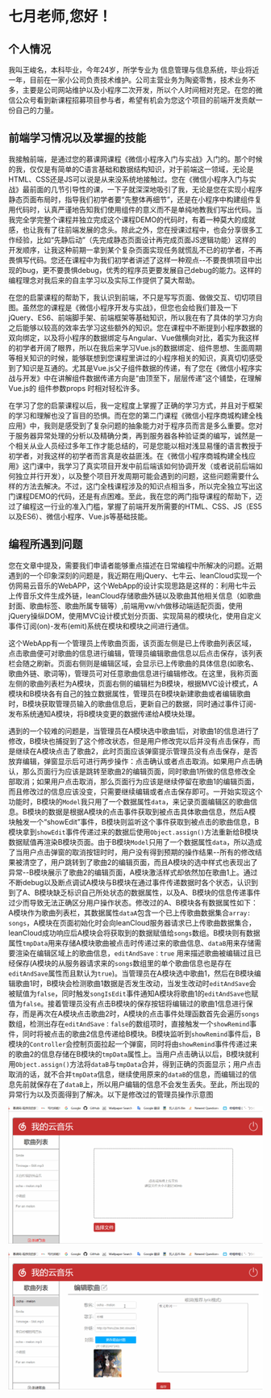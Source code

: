# 七月老师,您好！

## 个人情况

我叫王峻名，本科毕业，今年24岁，所学专业为 信息管理与信息系统，毕业将近一年，目前在一家小公司负责技术维护。公司主营业务为陶瓷零售，技术业务不多，主要是公司网站维护以及小程序二次开发，所以个人时间相对充足。在您的微信公众号看到新课程招募项目参与者，希望有机会为您这个项目的前端开发贡献一份自己的力量。

## 前端学习情况以及掌握的技能

我接触前端，是通过您的慕课网课程《微信小程序入门与实战》入门的。那个时候的我，仅仅是有简单的C语言基础和数据结构知识，对于前端这一领域，无论是HTML、CSS还是JS可以说是从来没系统地接触过。您在《微信小程序入门与实战》最前面的几节引导性的课，一下子就深深地吸引了我，无论是您在实现小程序静态页面布局时，指导我们初学者要“先整体再细节”，还是在小程序中构建组件复用代码时，认真严谨地告知我们使用组件的意义而不是单纯地教我们写出代码。当我完全学完整个课程并独立完成这个课程DEMO的代码时，有着一种莫大的成就感，也让我有了往前端发展的念头。除此之外，您在授课过程中，也会分享很多工作经验，比如“先静后动”（先完成静态页面设计再完成页面JS逻辑功能）这样的开发顺序，让我这种前期一拿到某个复杂页面实现任务就慌乱不已的初学者，不再畏惧写代码。您还在课程中为我们初学者讲述了这样一种观点--不要畏惧项目中出现的bug，更不要畏惧debug，优秀的程序员更要发展自己debug的能力。这样的编程理念对我后来的自主学习以及实际工作提供了莫大帮助。

在您的启蒙课程的帮助下，我认识到前端，不只是写写页面、做做交互、切切项目图。虽然您的课程是《微信小程序开发与实战》，但您也会给我们普及一下jQuery、ES6、前端脚手架、前端框架等基础知识，所以我在有了具体的学习方向之后能够以较高的效率去学习这些额外的知识。您在课程中不断提到小程序数据的双向绑定，以及将小程序的数据绑定与Angular、Vue做横向对比，着实为我这样的初学者开阔了眼界，所以在我后来学习Vue.js的数据绑定、组件思想、生面周期等相关知识的时候，能够联想到您课程里讲过的小程序相关的知识，真真切切感受到了知识是互通的。尤其是Vue.js父子组件数据的传递，有了您在《微信小程序实战与开发》中在讲解组件数据传递方向是“由顶至下，层层传递”这个铺垫，在理解Vue.js的 组件参数props 时相对轻松许多。

在学习了您的启蒙课程以后，我一定程度上掌握了正确的学习方式，并且对于框架的学习和理解也没了盲目的恐惧。而在您的第二门课程《微信小程序商城构建全栈应用》中，我则是感受到了复杂问题的抽象能力对于程序员而言是多么重要。您对于服务器异常处理的分析以及精确分类，再到服务器各种验证类的编写，诚然是一个相关从业人员经过多年工作才能总结的，可是您能以相对浅显易懂的语言教授于初学者，对我这样的初学者而言真是收益匪浅。在《微信小程序商城构建全栈应用》这门课中，我学习了真实项目开发中前后端该如何协调开发（或者说前后端如何独立并行开发），以及整个项目开发周期可能会遇到的问题，这些问题需要什么样的方法去解决。不过，这门全栈课程涉及的知识点相当多，所以完全独立写出这门课程DEMO的代码，还是有点困难。至此，我在您的两门指导课程的帮助下，迈过了编程这一行业的准入门槛，掌握了前端开发所需要的HTML、CSS、JS（ES5以及ES6）、微信小程序、Vue.js等基础技能。

## 编程所遇到问题

您在文章中提及，需要我们申请者能够重点描述在日常编程中所解决的问题。近期遇到的一个印象深刻的问题是，我近期在用jQuery、七牛云、leanCloud实现一个仿网易云音乐的WebAPP，这个WebApp的设计实现思路是这样的：利用七牛云上传音乐文件生成外链，leanCloud存储歌曲外链以及歌曲其他相关信息（如歌曲封面、歌曲标签、歌曲所属专辑等）,前端用vw/vh做移动端适配页面，使用jQuery操纵DOM，使用MVC设计模式划分页面、实现简易的模块化，使用自定义事件订阅(on)-发布(emit)系统在模块和模块之间进行通信。

这个WebApp有一个管理员上传歌曲页面，该页面左侧是已上传歌曲列表区域，点击歌曲便可对歌曲的信息进行编辑，管理员编辑歌曲信息以后点击保存，该列表栏会随之刷新。页面右侧则是编辑区域，会显示已上传歌曲的具体信息(如歌名、歌曲外链、歌词等)，管理员可对任意歌曲信息进行编辑修改。在这里，我称页面左侧的歌曲列表栏为A模块，页面右侧的编辑栏为B模块，根据MVC设计模式，A模块和B模块各有自己的独立数据属性，管理员在B模块新建歌曲或者编辑歌曲时，B模块获取管理员输入的歌曲信息后，更新自己的数据，同时通过事件订阅-发布系统通知A模块，将B模块变更的数据传递给A模块处理。

遇到的一个较难的问题是，当管理员在A模块选中歌曲1后，对歌曲1的信息进行了修改，B模块也捕捉到了这个修改状态，但是用户修改完以后并没有点击保存，而是继续在A模块点击了歌曲2，此时页面应该弹窗提示管理员没有点击保存，是否放弃编辑，弹窗显示后可进行两步操作：点击确认或者点击取消。如果用户点击确认，那么页面行为应该是跳转至歌曲2的编辑页面，同时歌曲1所做的信息修改全部取消；如果用户点击取消，那么页面行为应该是继续停留在歌曲1的编辑页面，而且修改过的信息应该没变，只需要继续编辑或者点击保存即可。一开始实现这个功能时，B模块的`Model`我只用了一个数据属性`data`，来记录页面编辑区的歌曲信息。B模块的数据是根据A模块的点击事件获取到被点击具体歌曲信息，然后A模块触发一个“showEdit”事件，B模块则监听这个事件获取到被点击的歌曲信息，B模块拿到`showEdit`事件传递过来的数据后使用`Object.assign()`方法重新给B模块数据赋值再渲染B模块页面。由于B模块`Model`只用了一个数据属性`data`，所以造成了当用户点击弹窗的取消按钮时时，用户没有得到预期的操作结果--所有的修改结果被清空了，用户跳转到了歌曲2的编辑页面，而且A模块的选中样式也表现出了异常--B模块展示了歌曲2的编辑页面，A模块激活样式却依然加在歌曲1上。通过不断debug以及断点调试A模块与B模块在通过事件传递数据时各个状态，认识到到了A、B模块缺乏标识自己所处状态的数据属性，以及A、B模块的信息传递事件过少而导致无法正确区分用户操作状态。修改过的A、B模块各有数据属性如下：A模块作为歌曲列表栏，其数据属性`dataA`包含一个已上传歌曲数据集合`array: songs`，A模块在页面初始化时会向leanCloud服务器请求已上传歌曲数据集合，leanCloud成功响应后A模块会将获取到的数据赋值给`songs`数组。B模块则有数据属性`tmpData`用来存储A模块歌曲被点击时传递过来的歌曲信息、`dataB`用来存储需要渲染在编辑区域上的歌曲信息，`editAndSave：true` 用来描述歌曲被编辑过且已经保存(A模块的从服务器请求来的`songs`数组里的单个歌曲信息也是存在`editAndSave`属性而且默认为`true`)。当管理员在A模块选中歌曲1，然后在B模块编辑歌曲1时，B模块会检测歌曲1数据是否发生改动，当发生改动时`editAndSave`会被赋值为`false`，同时触发`songIsEdit`事件通知A模块将歌曲1的`editAndSave`也赋值为`false`。接着管理员没有点击B模块的保存按钮将编辑过的歌曲1信息进行保存，而是再次在A模块点击歌曲2时，A模块的点击事件处理函数首先会遍历`songs`数组，检测出存在`editAndSave：false`的数组项时，直接触发一个`showRemind`事件，同时将被点击的歌曲2信息传递给B模块。B模块监听到`showRemind`事件后，B模块的`Controller`会控制页面拉起一个弹窗，同时将由`showRemind`事件传递过来的歌曲2的信息存储在B模块的`tmpData`属性上。当用户点击确认以后，B模块就利用`Object.assign()`方法将`dataB`与`tmpData`合并，得到正确的页面显示；用户点击取消的话，就不合并`tmpData`信息，继续使用原来的`dataB`的信息，而编辑过的信息先前就保存在了`dataB`上，所以用户编辑的信息不会发生丢失。至此，所出现的异常行为以及页面得到了解决。以下是修改过的管理员操作示意图

![new](https://github.com/WjmNightingale/163-music-demo/blob/master/gif/new.gif)

![editAndSave](https://github.com/WjmNightingale/163-music-demo/blob/master/gif/editAndSave.gif)